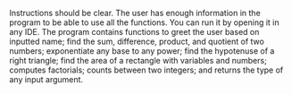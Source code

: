 Instructions should be clear. The user has enough information in the program to be able to use all the functions.
You can run it by opening it in any IDE.
The program contains functions to greet the user based on inputted name; find the sum, difference, product, and quotient of two numbers; exponentiate any base to any power; 
find the hypotenuse of a right triangle; find the area of a rectangle with variables and numbers; computes factorials; counts between two integers; and returns the type of any input argument.
